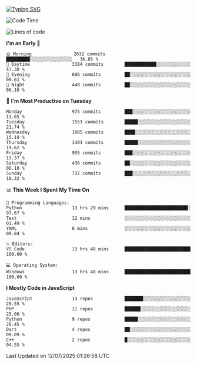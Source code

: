 [![Typing SVG](https://readme-typing-svg.demolab.com?font=Fira+Code&pause=1000&color=F7F7F7&random=false&width=435&lines=Hi+%F0%9F%91%8B%2C+I'm+Rafiu+Sidqi;Junior+Backend+Developer)](https://git.io/typing-svg)
<!--START_SECTION:waka-->
![Code Time](http://img.shields.io/badge/Code%20Time-795%20hrs%2058%20mins-blue)

![Lines of code](https://img.shields.io/badge/From%20Hello%20World%20I%27ve%20Written-2.5%20million%20lines%20of%20code-blue)

**I'm an Early 🐤** 

```text
🌞 Morning                2632 commits        █████████░░░░░░░░░░░░░░░░   36.85 % 
🌆 Daytime                3384 commits        ████████████░░░░░░░░░░░░░   47.38 % 
🌃 Evening                686 commits         ██░░░░░░░░░░░░░░░░░░░░░░░   09.61 % 
🌙 Night                  440 commits         ██░░░░░░░░░░░░░░░░░░░░░░░   06.16 % 
```
📅 **I'm Most Productive on Tuesday** 

```text
Monday                   975 commits         ███░░░░░░░░░░░░░░░░░░░░░░   13.65 % 
Tuesday                  1553 commits        █████░░░░░░░░░░░░░░░░░░░░   21.74 % 
Wednesday                1085 commits        ████░░░░░░░░░░░░░░░░░░░░░   15.19 % 
Thursday                 1401 commits        █████░░░░░░░░░░░░░░░░░░░░   19.62 % 
Friday                   955 commits         ███░░░░░░░░░░░░░░░░░░░░░░   13.37 % 
Saturday                 436 commits         ██░░░░░░░░░░░░░░░░░░░░░░░   06.10 % 
Sunday                   737 commits         ███░░░░░░░░░░░░░░░░░░░░░░   10.32 % 
```


📊 **This Week I Spent My Time On** 

```text
💬 Programming Languages: 
Python                   13 hrs 29 mins      ████████████████████████░   97.67 % 
Text                     12 mins             ░░░░░░░░░░░░░░░░░░░░░░░░░   01.49 % 
YAML                     6 mins              ░░░░░░░░░░░░░░░░░░░░░░░░░   00.84 % 

🔥 Editors: 
VS Code                  13 hrs 48 mins      █████████████████████████   100.00 % 

💻 Operating System: 
Windows                  13 hrs 48 mins      █████████████████████████   100.00 % 
```

**I Mostly Code in JavaScript** 

```text
JavaScript               13 repos            ███████░░░░░░░░░░░░░░░░░░   29.55 % 
PHP                      11 repos            ██████░░░░░░░░░░░░░░░░░░░   25.00 % 
Python                   9 repos             █████░░░░░░░░░░░░░░░░░░░░   20.45 % 
Dart                     4 repos             ██░░░░░░░░░░░░░░░░░░░░░░░   09.09 % 
C++                      2 repos             █░░░░░░░░░░░░░░░░░░░░░░░░   04.55 % 
```




 Last Updated on 12/07/2025 01:26:58 UTC
<!--END_SECTION:waka-->
